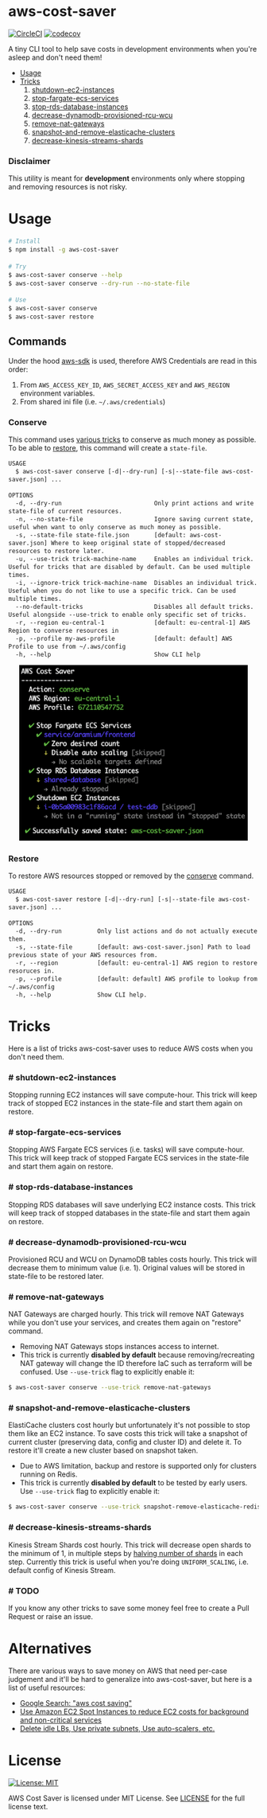 aws-cost-saver
=======================
[![CircleCI](https://circleci.com/gh/aramalipoor/aws-cost-saver.svg?style=svg)](https://circleci.com/gh/aramalipoor/aws-cost-saver)
[![codecov](https://codecov.io/gh/aramalipoor/aws-cost-saver/branch/master/graph/badge.svg)](https://codecov.io/gh/aramalipoor/aws-cost-saver)

A tiny CLI tool to help save costs in development environments when you're asleep and don't need them!

* [Usage](#usage)
* [Tricks](#tricks)
  1. [shutdown-ec2-instances](#-shutdown-ec2-instances)
  2. [stop-fargate-ecs-services](#-stop-fargate-ecs-services)
  3. [stop-rds-database-instances](#-stop-rds-database-instances)
  4. [decrease-dynamodb-provisioned-rcu-wcu](#-decrease-dynamodb-provisioned-rcu-wcu)
  5. [remove-nat-gateways](#-remove-nat-gateways)
  6. [snapshot-and-remove-elasticache-clusters](#-snapshot-and-remove-elasticache-clusters)
  7. [decrease-kinesis-streams-shards](#-decrease-kinesis-streams-shards)

### Disclaimer
This utility is meant for **development** environments only where stopping and removing resources is not risky.

# Usage
```bash
# Install
$ npm install -g aws-cost-saver

# Try
$ aws-cost-saver conserve --help
$ aws-cost-saver conserve --dry-run --no-state-file

# Use
$ aws-cost-saver conserve
$ aws-cost-saver restore
```
## Commands
Under the hood [aws-sdk](https://github.com/aws/aws-sdk-js) is used, therefore AWS Credentials are read in this order:
1. From `AWS_ACCESS_KEY_ID`, `AWS_SECRET_ACCESS_KEY` and `AWS_REGION` environment variables.
2. From shared ini file (i.e. `~/.aws/credentials`)

### Conserve

This command uses [various tricks](#tricks) to conserve as much money as possible. To be able to [restore](#restore), this command will create a `state-file`.

```
USAGE
  $ aws-cost-saver conserve [-d|--dry-run] [-s|--state-file aws-cost-saver.json] ...

OPTIONS
  -d, --dry-run                          Only print actions and write state-file of current resources.
  -n, --no-state-file                    Ignore saving current state, useful when want to only conserve as much money as possible.
  -s, --state-file state-file.json       [default: aws-cost-saver.json] Where to keep original state of stopped/decreased resources to restore later.
  -u, --use-trick trick-machine-name     Enables an individual trick. Useful for tricks that are disabled by default. Can be used multiple times.
  -i, --ignore-trick trick-machine-name  Disables an individual trick. Useful when you do not like to use a specific trick. Can be used multiple times.
  --no-default-tricks                    Disables all default tricks. Useful alongside --use-trick to enable only specific set of tricks.
  -r, --region eu-central-1              [default: eu-central-1] AWS Region to converse resources in
  -p, --profile my-aws-profile           [default: default] AWS Profile to use from ~/.aws/config
  -h, --help                             Show CLI help
```

<p align="center">
  <img width="460" src="./assets/example-screenshot.png" />
</p>

### Restore

To restore AWS resources stopped or removed by the [conserve](#conserve) command.

```
USAGE
  $ aws-cost-saver restore [-d|--dry-run] [-s|--state-file aws-cost-saver.json] ...

OPTIONS
  -d, --dry-run          Only list actions and do not actually execute them.
  -s, --state-file       [default: aws-cost-saver.json] Path to load previous state of your AWS resources from.
  -r, --region           [default: eu-central-1] AWS region to restore resoruces in.
  -p, --profile          [default: default] AWS profile to lookup from ~/.aws/config
  -h, --help             Show CLI help.
```

# Tricks
Here is a list of tricks aws-cost-saver uses to reduce AWS costs when you don't need them.

### # shutdown-ec2-instances
Stopping running EC2 instances will save compute-hour. This trick will keep track of stopped EC2 instances in the state-file and start them again on restore.

### # stop-fargate-ecs-services
Stopping AWS Fargate ECS services (i.e. tasks) will save compute-hour. This trick will keep track of stopped Fargate ECS services in the state-file and start them again on restore.

### # stop-rds-database-instances
Stopping RDS databases will save underlying EC2 instance costs. This trick will keep track of stopped databases in the state-file and start them again on restore.

### # decrease-dynamodb-provisioned-rcu-wcu
Provisioned RCU and WCU on DynamoDB tables costs hourly. This trick will decrease them to minimum value (i.e. 1). Original values will be stored in state-file to be restored later.

### # remove-nat-gateways
NAT Gateways are charged hourly. This trick will remove NAT Gateways while you don't use your services, and creates them again on "restore" command.

* Removing NAT Gateways stops instances access to internet.
* This trick is currently **disabled by default** because removing/recreating NAT gateway will change the ID therefore IaC such as terraform will be confused. Use `--use-trick` flag to explicitly enable it:
```sh
$ aws-cost-saver conserve --use-trick remove-nat-gateways
```

### # snapshot-and-remove-elasticache-clusters
ElastiCache clusters cost hourly but unfortunately it's not possible to stop them like an EC2 instance. To save costs this trick will take a snapshot of current cluster (preserving data, config and cluster ID) and delete it. To restore it'll create a new cluster based on snapshot taken. 

* Due to AWS limitation, backup and restore is supported only for clusters running on Redis.
* This trick is currently **disabled by default** to be tested by early users. Use `--use-trick` flag to explicitly enable it:
```sh
$ aws-cost-saver conserve --use-trick snapshot-remove-elasticache-redis
```

### # decrease-kinesis-streams-shards
Kinesis Stream Shards cost hourly. This trick will decrease open shards to the minimum of 1, in multiple steps by [halving number of shards](https://docs.aws.amazon.com/kinesis/latest/APIReference/API_UpdateShardCount.html#Streams-UpdateShardCount-request-TargetShardCount) in each step. Currently this trick is useful when you're doing `UNIFORM_SCALING`, i.e. default config of Kinesis Stream. 

### # TODO
If you know any other tricks to save some money feel free to create a Pull Request or raise an issue.

# Alternatives
There are various ways to save money on AWS that need per-case judgement and it'll be hard to generalize into aws-cost-saver, but here is a list of useful resources:
* [Google Search: "aws cost saving"](https://lmgtfy.com/?q=aws+cost+saving)
* [Use Amazon EC2 Spot Instances to reduce EC2 costs for background and non-critical services](https://www.youtube.com/watch?v=7q5AeoKsGJw)
* [Delete idle LBs, Use private subnets, Use auto-scalers, etc.](https://medium.com/@george_51059/reduce-aws-costs-74ef79f4f348)

# License
[![License: MIT](https://img.shields.io/badge/License-MIT-green.svg)](https://opensource.org/licenses/MIT)  

AWS Cost Saver is licensed under MIT License. See [LICENSE](LICENSE) for the full license text.

